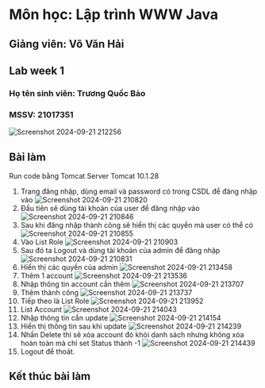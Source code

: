 # Môn học: Lập trình WWW Java
## Giảng viên: Võ Văn Hải
## Lab week 1
### Họ tên sinh viên: Trương Quốc Bảo
### MSSV: 21017351

![Screenshot 2024-09-21 212256](https://github.com/user-attachments/assets/610df390-0c20-4538-97dc-eefe85bfef2c)

## Bài làm
Run code bằng Tomcat Server Tomcat 10.1.28
1. Trang đăng nhập, dùng email và password có trong CSDL để đăng nhập vào
![Screenshot 2024-09-21 210820](https://github.com/user-attachments/assets/fd512141-6137-4d85-b378-4dbfa0751530)
2. Đầu tiên sẽ dùng tài khoản của user để đăng nhập vào
![Screenshot 2024-09-21 210846](https://github.com/user-attachments/assets/fc2f576e-401a-40a1-8556-f8caab7c0fad)
3. Sau khi đăng nhập thành công sẽ hiển thị các quyền mà user có thể có
![Screenshot 2024-09-21 210855](https://github.com/user-attachments/assets/78a27f8a-85ae-4423-b8da-38b0a3761a1c)
4. Vào List Role
![Screenshot 2024-09-21 210903](https://github.com/user-attachments/assets/157cf851-be13-48b7-8983-8041c45f2f7a)
5. Sau đó ta Logout và dùng tài khoản của admin để đăng nhập
![Screenshot 2024-09-21 210831](https://github.com/user-attachments/assets/2aaee697-e109-4afa-8de3-b3c4362cfbcb)
6. Hiển thị các quyền của admin
![Screenshot 2024-09-21 213458](https://github.com/user-attachments/assets/50466856-be2a-4b11-9505-d9243d9a6064)
7. Thêm 1 account
![Screenshot 2024-09-21 213536](https://github.com/user-attachments/assets/e1c61206-4aae-4dcd-8c41-ca28e7045deb)
8. Nhập thông tin account cần thêm
![Screenshot 2024-09-21 213707](https://github.com/user-attachments/assets/98cf193f-0677-4648-8de8-8932731dbe21)
9. Thêm thành công
![Screenshot 2024-09-21 213737](https://github.com/user-attachments/assets/ff40724d-c996-45c2-a399-7d79a931d53f)
11. Tiếp theo là List Role
![Screenshot 2024-09-21 213952](https://github.com/user-attachments/assets/ad9e2517-4d86-4444-8468-a697ab2ce8b8)
12. List Account
![Screenshot 2024-09-21 214043](https://github.com/user-attachments/assets/67f667b1-b8cb-47a5-a6a4-8c6c23e0eedd)
13. Nhập thông tin cần update
![Screenshot 2024-09-21 214154](https://github.com/user-attachments/assets/3d4b279b-8372-438d-aeb1-38c294186453)
14. Hiển thị thông tin sau khi update
![Screenshot 2024-09-21 214239](https://github.com/user-attachments/assets/e04243e1-cf8c-4746-90b8-0f51126f0dc0)
15. Nhấn Delete thì sẽ xóa account đó khỏi danh sách nhưng không xóa hoàn toàn mà chỉ set Status thành -1
![Screenshot 2024-09-21 214439](https://github.com/user-attachments/assets/2d393c89-afd3-40cd-9f24-2e0b9d6638fb)
16. Logout để thoát.
## Kết thúc bài làm
